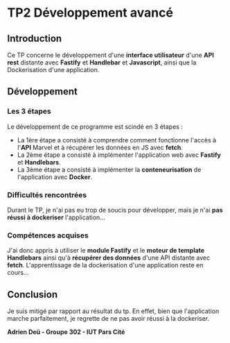 # TP2 Développement avancé

## Introduction

Ce TP concerne le développement d'une **interface utilisateur** d'une **API rest** distante avec **Fastify** et **Handlebar** et **Javascript**, ainsi que la Dockerisation d'une application.

## Développement

### Les 3 étapes
Le développement de ce programme est scindé en 3 étapes :
- La 1ère étape a consisté à comprendre comment fonctionne l'accès à l'**API** Marvel et à récupérer les données en JS avec **fetch**.
- La 2ème étape a consisté à implémenter l'application web avec **Fastify** et **Handlebars**.
- La 3ème étape a consisté à implémenter la **conteneurisation** de l'application avec **Docker**.
  
### Difficultés rencontrées
Durant le TP, je n'ai pas eu trop de soucis pour développer, mais je n'ai **pas réussi à dockeriser** l'application...

### Compétences acquises
J'ai donc appris à utiliser le **module Fastify** et le **moteur de template Handlebars** ainsi qu'à **récupérer des données** d'une API distante avec **fetch**. L'apprentissage de la dockerisation d'une application reste en cours...

## Conclusion
Je suis mitigé par rapport au résultat du tp. En effet, bien que l'application marche parfaitement, je regrette de ne pas avoir réussi à la dockeriser.


**Adrien Deü - Groupe 302 - IUT Pars Cité**
